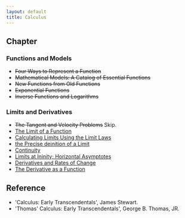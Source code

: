 ```yaml
---
layout: default
title: Calculus
---
```


## Chapter

### Functions and Models

- ~~Four Ways to Represent a Function~~
- ~~Mathematical Models: A Catalog of Essential Functions~~
- ~~New Functions from Old Functions~~
- ~~Exponential Functions~~
- ~~Inverse Functions and Logarithms~~

### Limits and Derivatives

- ~~The Tangent and Velocity Problems~~ Skip.
- [The Limit of a Function](./2/2.md)
- [Calculating Limits Using the Limit Laws](./2/3.md)
- [the Precise deinition of a Limit](./2/4.md)
- [Continuity](./2/5.md)
- [Limits at Ininity; Horizontal Asymptotes](./2/6.md)
- [Derivatives and Rates of Change](./2/7.md)
- [The Derivative as a Function](./2/8.md)

## Reference

- 'Calculus: Early Transcendentals', James Stewart.
- 'Thomas' Calculus: Early Transcendentals', George B. Thomas, JR.